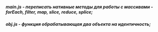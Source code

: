 ##### main.js - переписать нативные методы для работы с массивами - forEach, filter, map, slice, reduce, splice;

##### obj.js - функция обрабатывающая два объекта на идентичность;
